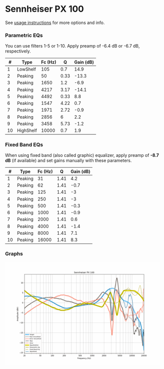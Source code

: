 # Sennheiser PX 100
See [usage instructions](https://github.com/jaakkopasanen/AutoEq#usage) for more options and info.

### Parametric EQs
You can use filters 1-5 or 1-10. Apply preamp of -6.4 dB or -6.7 dB, respectively.

|   # | Type      |   Fc (Hz) |    Q |   Gain (dB) |
|-----|-----------|-----------|------|-------------|
|   1 | LowShelf  |       105 | 0.7  |        14.9 |
|   2 | Peaking   |        50 | 0.33 |       -13.3 |
|   3 | Peaking   |      1650 | 1.2  |        -6.9 |
|   4 | Peaking   |      4217 | 3.17 |       -14.1 |
|   5 | Peaking   |      4492 | 0.33 |         8.8 |
|   6 | Peaking   |      1547 | 4.22 |         0.7 |
|   7 | Peaking   |      1971 | 2.72 |        -0.9 |
|   8 | Peaking   |      2856 | 6    |         2.2 |
|   9 | Peaking   |      3458 | 5.73 |        -1.2 |
|  10 | HighShelf |     10000 | 0.7  |         1.9 |

### Fixed Band EQs
When using fixed band (also called graphic) equalizer, apply preamp of **-8.7 dB** (if available) and set gains manually with these parameters.

|   # | Type    |   Fc (Hz) |    Q |   Gain (dB) |
|-----|---------|-----------|------|-------------|
|   1 | Peaking |        31 | 1.41 |         4.2 |
|   2 | Peaking |        62 | 1.41 |        -0.7 |
|   3 | Peaking |       125 | 1.41 |        -3   |
|   4 | Peaking |       250 | 1.41 |        -3   |
|   5 | Peaking |       500 | 1.41 |        -0.3 |
|   6 | Peaking |      1000 | 1.41 |        -0.9 |
|   7 | Peaking |      2000 | 1.41 |         0.6 |
|   8 | Peaking |      4000 | 1.41 |        -1.4 |
|   9 | Peaking |      8000 | 1.41 |         7.1 |
|  10 | Peaking |     16000 | 1.41 |         8.3 |

### Graphs
![](./Sennheiser%20PX%20100.png)
